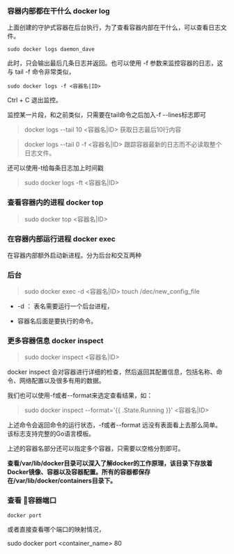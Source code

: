 ### 容器内部都在干什么 docker log

上面创建的守护式容器在后台执行，为了查看容器内部在干什么，可以查看日志文件。

```shell
sudo docker logs daemon_dave
```

此时，只会输出最后几条日志并返回。也可以使用 -f 参数来监控容器的日志，这与 tail -f 命令非常类似，

```shell
sudo docker logs -f <容器名|ID>
```

Ctrl + C 退出监控。

监控某一片段，和之前类似，只需要在tail命令之后加入-f --lines标志即可

> docker logs --tail 10 <容器名|ID>  获取日志最后10行内容

> docker logs --tail 0 -f <容器名|ID>  跟踪容器最新的日志而不必读取整个日志文件。

还可以使用-t给每条日志加上时间戳

> sudo docker logs -ft <容器名|ID>

### 查看容器内的进程 docker top

> sudo docker top <容器名|ID>

### 在容器内部运行进程 docker exec

在容器内部额外启动新进程。分为后台和交互两种

### 后台

> sudo docker exec -d <容器名|ID> touch /dec/new_config_file

- -d ： 表名需要运行一个后台进程，

- 容器名后面是要执行的命令。




### 更多容器信息 docker inspect

> sudo docker inspect <容器名|ID>

docker inspect 会对容器进行详细的检查，然后返回其配置信息，包括名称、命令、网络配置以及很多有用的数据。


我们也可以使用-f或者--format来选定查看结果，如：
> sudo docker inspect --format='{{ .State.Running }}' <容器名|ID>

上述命令会返回命令的运行状态，-f或者--format 远没有表面看上去那么简单。该标志支持完整的Go语言模板。

上述的容器名部分还可以指定多个容器，只需要以空格分割即可。

**查看/var/lib/docker目录可以深入了解docker的工作原理，该目录下存放着Docker镜像、容器以及容器配置。所有的容器都保存在/var/lib/docker/containers目录下。**

### 查看 容器端口
```shell
docker port
```

或者直接查看哪个端口的映射情况，

sudo docker port <container_name> 80
